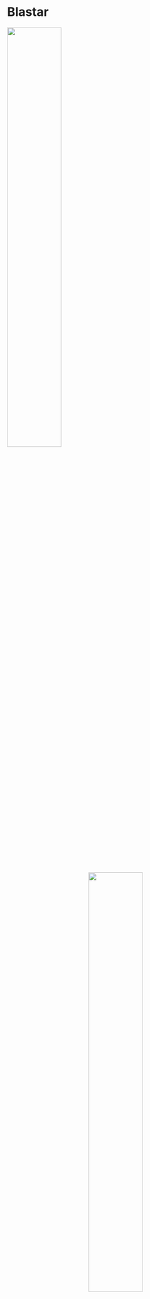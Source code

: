 # Blastar
<img src="http://i.imgur.com/HrZrZ9m.jpg" width="50%">

<p align="center">
<a href="https://play.google.com/store/apps/details?id=me.dylanburton.blastarreborn&hl=en">
<img src="https://cdn.worldvectorlogo.com/logos/google-play-badge.svg" width="50%">
</a>
</p>

## Description
Recreation of Elon Musk's developed childhood game "Blastar" on android. It's a space game dependant upon shooting space aliens so you don't die. Simple yet addictive (hopefully)

## Features

1. Lots of levels
2. Various enemies
3. Boss battle
4. Animations
5. Powerups
